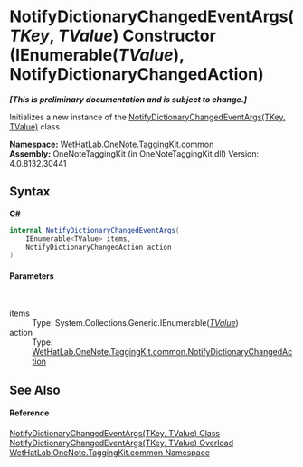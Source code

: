 # NotifyDictionaryChangedEventArgs(*TKey*, *TValue*) Constructor (IEnumerable(*TValue*), NotifyDictionaryChangedAction)
 _**\[This is preliminary documentation and is subject to change.\]**_

Initializes a new instance of the <a href="8bfea2ae-9efd-f4c8-25b5-dc5bd7a2a92a.md">NotifyDictionaryChangedEventArgs(TKey, TValue)</a> class

**Namespace:**&nbsp;<a href="bcdbab9c-63d1-48a4-6937-af53fb8d9a55.md">WetHatLab.OneNote.TaggingKit.common</a><br />**Assembly:**&nbsp;OneNoteTaggingKit (in OneNoteTaggingKit.dll) Version: 4.0.8132.30441

## Syntax

**C#**<br />
``` C#
internal NotifyDictionaryChangedEventArgs(
	IEnumerable<TValue> items,
	NotifyDictionaryChangedAction action
)
```


#### Parameters
&nbsp;<dl><dt>items</dt><dd>Type: System.Collections.Generic.IEnumerable(<a href="8bfea2ae-9efd-f4c8-25b5-dc5bd7a2a92a.md">*TValue*</a>)<br /></dd><dt>action</dt><dd>Type: <a href="2dae77bf-03d6-02df-4c8e-e1e5ea46a86a.md">WetHatLab.OneNote.TaggingKit.common.NotifyDictionaryChangedAction</a><br /></dd></dl>

## See Also


#### Reference
<a href="8bfea2ae-9efd-f4c8-25b5-dc5bd7a2a92a.md">NotifyDictionaryChangedEventArgs(TKey, TValue) Class</a><br /><a href="cb2010d7-59fb-7336-e540-3f2c2190ec91.md">NotifyDictionaryChangedEventArgs(TKey, TValue) Overload</a><br /><a href="bcdbab9c-63d1-48a4-6937-af53fb8d9a55.md">WetHatLab.OneNote.TaggingKit.common Namespace</a><br />
